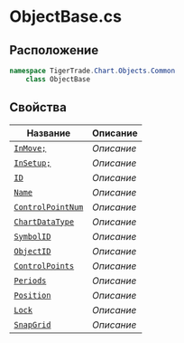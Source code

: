 
# ObjectBase.cs
## Расположение
```csharp
namespace TigerTrade.Chart.Objects.Common  
    class ObjectBase
```

## Свойства
| Название | Описание |
| --- | --- |
| [`InMove;`](./svoistva/InMove;.md) | *Описание* |
| [`InSetup;`](./svoistva/InSetup;.md) | *Описание* |
| [`ID`](./svoistva/ID.md) | *Описание* |
| [`Name`](./svoistva/Name.md) | *Описание* |
| [`ControlPointNum`](./svoistva/ControlPointNum.md) | *Описание* |
| [`ChartDataType`](./svoistva/ChartDataType.md) | *Описание* |
| [`SymbolID`](./svoistva/SymbolID.md) | *Описание* |
| [`ObjectID`](./svoistva/ObjectID.md) | *Описание* |
| [`ControlPoints`](./svoistva/ControlPoints.md) | *Описание* |
| [`Periods`](./svoistva/Periods.md) | *Описание* |
| [`Position`](./svoistva/Position.md) | *Описание* |
| [`Lock`](./svoistva/Lock.md) | *Описание* |
| [`SnapGrid`](./svoistva/SnapGrid.md) | *Описание* |
